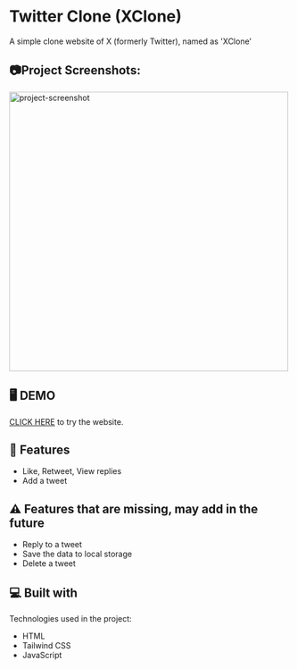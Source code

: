 # Twitter Clone (XClone)

<p id="description">A simple clone website of X (formerly Twitter), named as 'XClone'</p>

<h2>📷Project Screenshots:</h2>

<img src="https://github.com/JoelVStan/Twitter-Clone/assets/101164781/e1775a22-02f2-4933-8dc2-ca601825214c" alt="project-screenshot" height=500>


<h2>🖥 DEMO</h2>

[CLICK HERE](https://vickys-meme-picker.netlify.app/) to try the website.

<h2>🧐 Features</h2>

*   Like, Retweet, View replies
*   Add a tweet

<h2>⚠ Features that are missing, may add in the future</h2>

*   Reply to a tweet
*   Save the data to local storage
*   Delete a tweet
  
<h2>💻 Built with</h2>

Technologies used in the project:

*   HTML
*   Tailwind CSS
*   JavaScript
